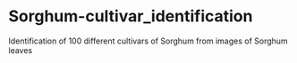 # Sorghum-cultivar_identification
Identification of 100 different cultivars of Sorghum from images of Sorghum leaves
